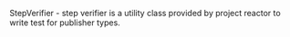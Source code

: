 StepVerifier - 
step verifier is a utility class provided by project 
reactor to write test for publisher types.
